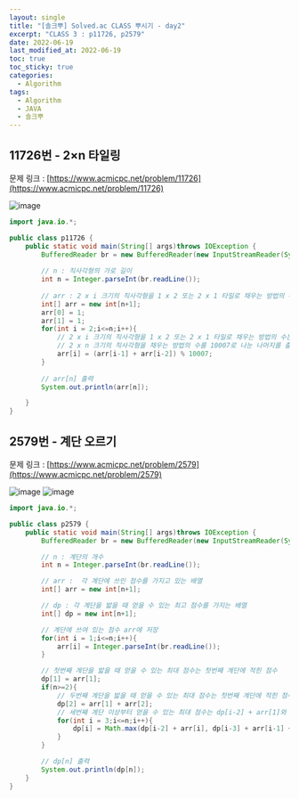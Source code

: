 ```yaml
---
layout: single
title: "[솔크뿌] Solved.ac CLASS 뿌시기 - day2"
excerpt: "CLASS 3 : p11726, p2579"
date: 2022-06-19
last_modified_at: 2022-06-19
toc: true
toc_sticky: true
categories:
  - Algorithm
tags:
  - Algorithm
  - JAVA
  - 솔크뿌
---
```


## 11726번 -  2×n 타일링
문제 링크 : [https://www.acmicpc.net/problem/11726](https://www.acmicpc.net/problem/11726)

![image](https://user-images.githubusercontent.com/60471550/174442137-80442a26-079a-4a45-b0df-46da2d16a5ee.png)

```java
import java.io.*;

public class p11726 {
    public static void main(String[] args)throws IOException {
        BufferedReader br = new BufferedReader(new InputStreamReader(System.in));
        
        // n : 직사각형의 가로 길이
        int n = Integer.parseInt(br.readLine());
        
        // arr : 2 x i 크기의 직사각형을 1 x 2 또는 2 x 1 타일로 채우는 방법의 수를 가지는 배열 
        int[] arr = new int[n+1];
        arr[0] = 1;
        arr[1] = 1;
        for(int i = 2;i<=n;i++){
            // 2 x i 크기의 직사각형을 1 x 2 또는 2 x 1 타일로 채우는 방법의 수는 arr[i-1] + arr[i-2]
            // 2 x n 크기의 직사각형을 채우는 방법의 수를 10007로 나눈 나머지를 출력해야하므로 arr[i]는 아래와 같이 구함 
            arr[i] = (arr[i-1] + arr[i-2]) % 10007;
        }
        
        // arr[n] 출력
        System.out.println(arr[n]);

    }
}

```

## 2579번 -  계단 오르기
문제 링크 : [https://www.acmicpc.net/problem/2579](https://www.acmicpc.net/problem/2579)

![image](https://user-images.githubusercontent.com/60471550/174449840-339f6e98-bfd7-4914-ad40-1f50fb63846d.png)
![image](https://user-images.githubusercontent.com/60471550/174449851-1fab0378-3d12-4809-8e62-33af6029317a.png)

```java
import java.io.*;

public class p2579 {
    public static void main(String[] args)throws IOException {
        BufferedReader br = new BufferedReader(new InputStreamReader(System.in));

        // n : 계단의 개수
        int n = Integer.parseInt(br.readLine());

        // arr :  각 계단에 쓰인 점수를 가지고 있는 배열
        int[] arr = new int[n+1];

        // dp : 각 계단을 밟을 때 얻을 수 있는 최고 점수를 가지는 배열
        int[] dp = new int[n+1];

        // 계단에 쓰여 있는 점수 arr에 저장
        for(int i = 1;i<=n;i++){
            arr[i] = Integer.parseInt(br.readLine());
        }

        // 첫번째 계단을 밟을 때 얻을 수 있는 최대 점수는 첫번째 계단에 적힌 점수
        dp[1] = arr[1];
        if(n>=2){
            // 두번째 계단을 밟을 때 얻을 수 있는 최대 점수는 첫번째 계단에 적힌 점수 + 두번째 계단에 적힌 점수
            dp[2] = arr[1] + arr[2];
            // 세번째 계단 이상부터 얻을 수 있는 최대 점수는 dp[i-2] + arr[1]와 dp[i-3] + arr[i-1] + arr[i] 중 더 큰 수
            for(int i = 3;i<=n;i++){
                dp[i] = Math.max(dp[i-2] + arr[i], dp[i-3] + arr[i-1] + arr[i]);
            }
        }

        // dp[n] 출력
        System.out.println(dp[n]);
    }
}
```

<!-- ## 번 - 
문제 링크 : [https://www.acmicpc.net/problem/#](https://www.acmicpc.net/problem/#) -->

<!-- image -->

<!-- 
```java

```  
-->